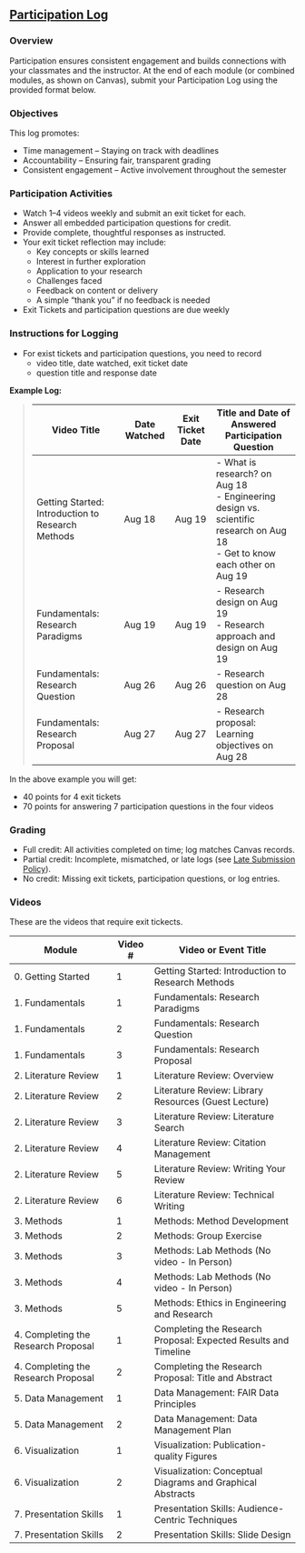 ## [Participation Log](https://aselshall.github.io/aea/hw/participation)

### Overview

Participation ensures consistent engagement and builds connections with your classmates and the instructor. At the end of each module (or combined modules, as shown on Canvas), submit your Participation Log using the provided format below.

### Objectives

This log promotes:
- Time management – Staying on track with deadlines
- Accountability – Ensuring fair, transparent grading
- Consistent engagement – Active involvement throughout the semester

### Participation Activities

- Watch 1–4 videos weekly and submit an exit ticket for each.
- Answer all embedded participation questions for credit.
- Provide complete, thoughtful responses as instructed.
- Your exit ticket reflection may include:
  - Key concepts or skills learned
  - Interest in further exploration
  - Application to your research
  - Challenges faced
  - Feedback on content or delivery
  - A simple “thank you” if no feedback is needed
- Exit Tickets and participation questions are due weekly


### Instructions for Logging
- For exist tickets and participation questions, you need to record
  - video title, date watched, exit ticket date
  - question title and response date

**Example Log:**

>| Video Title                                       | Date Watched | Exit Ticket Date | Title and Date of Answered Participation Question |
>|---------------------------------------------------|--------------|------------------|--------------------------------------------------|
>| Getting Started: Introduction to Research Methods | Aug 18       | Aug 19           | - What is research? on Aug 18 <br>- Engineering design vs. scientific research on Aug 18 <br> - Get to know each other on Aug 19 |
>| Fundamentals: Research Paradigms                  | Aug 19       | Aug 19           | - Research design on Aug 19 <br>- Research approach and design on Aug 19                                                 | 
>| Fundamentals: Research Question                  | Aug 26       | Aug 26           | - Research question on Aug 28  | 
>| Fundamentals: Research Proposal                  | Aug 27       | Aug 27           | - Research proposal: Learning objectives on Aug 28  | 
>

In the above example you will get: 
- 40 points for 4 exit tickets
- 70 points for answering 7 participation questions in the four videos


### Grading

- Full credit: All activities completed on time; log matches Canvas records.
- Partial credit: Incomplete, mismatched, or late logs (see [Late Submission Policy](https://aselshall.github.io/rm/#late-submission-policy)).
- No credit: Missing exit tickets, participation questions, or log entries.

### Videos
These are the videos that require exit tickects. 

| Module                               | Video # | Video or Event Title                                             |
|--------------------------------------|---------|------------------------------------------------------------------|
| 0. Getting Started                   | 1       | Getting Started: Introduction to Research Methods                |
| 1. Fundamentals                      | 1       | Fundamentals: Research Paradigms                                 |
| 1. Fundamentals                      | 2       | Fundamentals: Research Question                                  |
| 1. Fundamentals                      | 3       | Fundamentals: Research Proposal                                  |
| 2. Literature Review                 | 1       | Literature Review: Overview                                      |
| 2. Literature Review                 | 2       | Literature Review: Library Resources (Guest Lecture)             |
| 2. Literature Review                 | 3       | Literature Review: Literature Search                             |
| 2. Literature Review                 | 4       | Literature Review: Citation Management                           |
| 2. Literature Review                 | 5       | Literature Review: Writing Your Review                           |
| 2. Literature Review                 | 6       | Literature Review: Technical Writing                             |
| 3. Methods                           | 1       | Methods: Method Development                                      |
| 3. Methods                           | 2       | Methods: Group Exercise                                          |
| 3. Methods                           | 3       | Methods: Lab Methods (No video - In Person)                      |
| 3. Methods                           | 4       | Methods: Lab Methods (No video - In Person)                      |
| 3. Methods                           | 5       | Methods: Ethics in Engineering and Research                      |
| 4. Completing the Research Proposal  | 1       | Completing the Research Proposal: Expected Results and Timeline  |
| 4. Completing the Research Proposal  | 2       | Completing the Research Proposal: Title and Abstract             |
| 5. Data Management                   | 1       | Data Management: FAIR Data Principles                            |
| 5. Data Management                   | 2       | Data Management: Data Management Plan                            |
| 6. Visualization                     | 1       | Visualization: Publication-quality Figures                       |
| 6. Visualization                     | 2       | Visualization: Conceptual Diagrams and Graphical Abstracts       |
| 7. Presentation Skills               | 1       | Presentation Skills: Audience-Centric Techniques                 |
| 7. Presentation Skills               | 2       | Presentation Skills: Slide Design                                |
